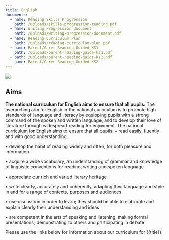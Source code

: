 ```yaml
---
title: English
documents:
  - name: Reading Skills Progression
    path: /uploads/skills-progression-reading.pdf
  - name: Writing Progression document
    path: /uploads/writing-progression-document.pdf
  - name: Reading Curriculum Plan
    path: /uploads/reading-curriculum-plan.pdf
  - name: Parent/Carer Reading Guided KS1
    path: /uploads/parent-reading-guide-ks1.pdf
  - path: /uploads/parent-reading-guide-ks2.pdf
    name: Parent/Carer Reading Guided KS2
---
```

![](/uploads/library-2.jpeg)

## Aims

**The national curriculum for English aims to ensure that all pupils:** 
The overarching aim for English in the national curriculum is to promote high standards of language and literacy by equipping pupils with a strong command of the spoken and written language, and to develop their love of literature through widespread reading for enjoyment. The national curriculum for English aims to ensure that all pupils:
•	read easily, fluently and with good understanding

•	develop the habit of reading widely and often, for both pleasure and information

•	acquire a wide vocabulary, an understanding of grammar and knowledge of linguistic conventions for reading, writing and spoken language

•	appreciate our rich and varied literary heritage

•	write clearly, accurately and coherently, adapting their language and style in and for a range of contexts, purposes and audiences

•	use discussion in order to learn; they should be able to elaborate and explain clearly their understanding and ideas

•	are competent in the arts of speaking and listening, making formal presentations, demonstrating to others and participating in debate

Please use the links below for information about our curriculum for {{title}}.